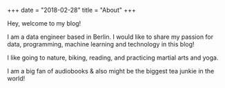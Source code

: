 +++
date = "2018-02-28"
title = "About"
+++

Hey, welcome to my blog!

I am a data engineer based in Berlin. 
I would like to share my passion for data, programming, machine learning and technology in this blog!


I like going to nature, biking, reading, and practicing martial arts and yoga.

I am a big fan of audiobooks \& also might be the biggest tea junkie in the world!